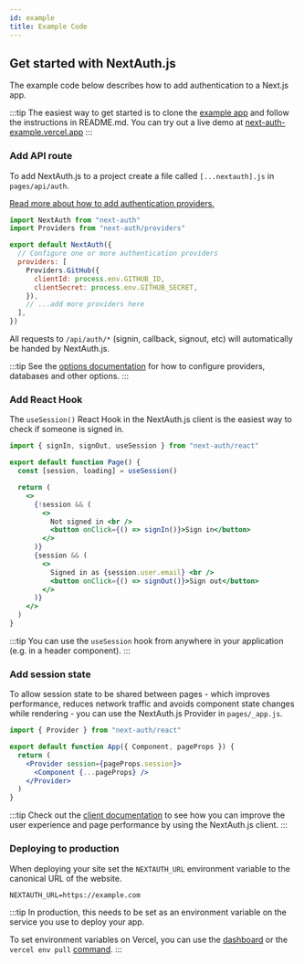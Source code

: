 ```yaml
---
id: example
title: Example Code
---
```


## Get started with NextAuth.js

The example code below describes how to add authentication to a Next.js app.

:::tip
The easiest way to get started is to clone the [example app](https://github.com/nextauthjs/next-auth-example) and follow the instructions in README.md. You can try out a live demo at [next-auth-example.vercel.app](https://next-auth-example.vercel.app)
:::

### Add API route

To add NextAuth.js to a project create a file called `[...nextauth].js` in `pages/api/auth`.

[Read more about how to add authentication providers.](/configuration/providers)

```javascript title="pages/api/auth/[...nextauth].js"
import NextAuth from "next-auth"
import Providers from "next-auth/providers"

export default NextAuth({
  // Configure one or more authentication providers
  providers: [
    Providers.GitHub({
      clientId: process.env.GITHUB_ID,
      clientSecret: process.env.GITHUB_SECRET,
    }),
    // ...add more providers here
  ],
})
```

All requests to `/api/auth/*` (signin, callback, signout, etc) will automatically be handed by NextAuth.js.

:::tip
See the [options documentation](/configuration/options) for how to configure providers, databases and other options.
:::

### Add React Hook

The `useSession()` React Hook in the NextAuth.js client is the easiest way to check if someone is signed in.

```jsx title="pages/index.js"
import { signIn, signOut, useSession } from "next-auth/react"

export default function Page() {
  const [session, loading] = useSession()

  return (
    <>
      {!session && (
        <>
          Not signed in <br />
          <button onClick={() => signIn()}>Sign in</button>
        </>
      )}
      {session && (
        <>
          Signed in as {session.user.email} <br />
          <button onClick={() => signOut()}>Sign out</button>
        </>
      )}
    </>
  )
}
```

:::tip
You can use the `useSession` hook from anywhere in your application (e.g. in a header component).
:::

### Add session state

To allow session state to be shared between pages - which improves performance, reduces network traffic and avoids component state changes while rendering - you can use the NextAuth.js Provider in `pages/_app.js`.

```jsx title="pages/_app.js"
import { Provider } from "next-auth/react"

export default function App({ Component, pageProps }) {
  return (
    <Provider session={pageProps.session}>
      <Component {...pageProps} />
    </Provider>
  )
}
```

:::tip
Check out the [client documentation](/getting-started/client) to see how you can improve the user experience and page performance by using the NextAuth.js client.
:::

### Deploying to production

When deploying your site set the `NEXTAUTH_URL` environment variable to the canonical URL of the website.

```
NEXTAUTH_URL=https://example.com
```

:::tip
In production, this needs to be set as an environment variable on the service you use to deploy your app.

To set environment variables on Vercel, you can use the [dashboard](https://vercel.com/dashboard) or the `vercel env pull` [command](https://vercel.com/docs/build-step#development-environment-variables).
:::
